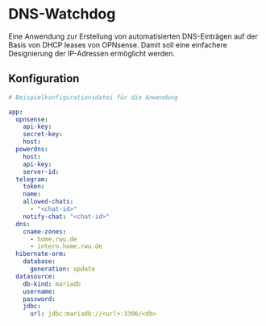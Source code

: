 # DNS-Watchdog
Eine Anwendung zur Erstellung von automatisierten DNS-Einträgen auf der Basis von DHCP leases von OPNsense.
Damit soll eine einfachere Designierung der IP-Adressen ermöglicht werden.

## Konfiguration

```yaml
# Beispielkonfigurationsdatei für die Anwendung

app:
  opnsense:
    api-key: 
    secret-key: 
    host: 
  powerdns:
    host: 
    api-key: 
    server-id: 
  telegram:
    token: 
    name: 
    allowed-chats:
      - "<chat-id>"
    notify-chat: "<chat-id>"
  dns:
    cname-zones:
      - home.rwu.de
      - intern.home.rwu.de
  hibernate-orm:
    database:
      generation: update
  datasource:
    db-kind: mariadb
    username: 
    password: 
    jdbc:
      url: jdbc:mariadb://<url>:3306/<db>
```